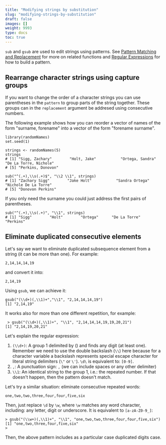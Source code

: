 ```yaml
---
title: "Modifying strings by substitution"
slug: "modifying-strings-by-substitution"
draft: false
images: []
weight: 9993
type: docs
toc: true
---
```


`sub` and `gsub` are used to edit strings using patterns. See [Pattern Matching and Replacement][1] for more on related functions and [Regular Expressions][2] for how to build a pattern.


  [1]: https://www.wikiod.com/r/pattern-matching-and-replacement
  [2]: https://www.wikiod.com/r/regular-expressions-regex

## Rearrange character strings using capture groups
If you want to change the order of a character strings you can use parentheses in the `pattern` to group parts of the string together. These groups can in the `replacement` argument be addresed using consecutive numbers. 

The following example shows how you can reorder a vector of names of the form "surname, forename" into a vector of the form "forename surname".

    library(randomNames) 
    set.seed(1)

    strings <- randomNames(5)
    strings
    # [1] "Sigg, Zachary"        "Holt, Jake"           "Ortega, Sandra"       "De La Torre, Nichole"
    # [5] "Perkins, Donovon"  

    sub("^(.+),\\s(.+)$", "\\2 \\1", strings)
    # [1] "Zachary Sigg"        "Jake Holt"           "Sandra Ortega"       "Nichole De La Torre"
    # [5] "Donovon Perkins"    

If you only need the surname you could just address the first pairs of parentheses.  

    sub("^(.+),\\s(.+)", "\\1", strings)
    # [1] "Sigg"        "Holt"        "Ortega"      "De La Torre" "Perkins"  



## Eliminate duplicated consecutive elements
Let's say we want to eliminate duplicated subsequence element from a string (it can be more than one). For example:

    2,14,14,14,19

and convert it into:

    2,14,19


Using `gsub`, we can achieve it:

    gsub("(\\d+)(,\\1)+","\\1", "2,14,14,14,19")
    [1] "2,14,19"

It works also for more than one different repetition, for example:

     > gsub("(\\d+)(,\\1)+", "\\1", "2,14,14,14,19,19,20,21")
    [1] "2,14,19,20,21"

Let's explain the regular expression:

1. `(\\d+)`: A group 1 delimited by () and finds any digit (at least one). Remember we need to use the double backslash (`\\`) here because for a character variable a backslash represents special escape character for literal string delimiters (`\"` or `\'`). `\d\` is equivalent to: `[0-9]`.
2. `,`: A punctuation sign: `,` (we can include spaces or any other delimiter)
3. `\\1`: An identical string to the group 1, i.e.: the repeated number. If that doesn't happen, then the pattern doesn't match.

Let's try a similar situation: eliminate consecutive repeated words:

    one,two,two,three,four,four,five,six

Then, just replace `\d` by `\w`, where `\w` matches any word character, including: 
any letter, digit or underscore. It is equivalent to `[a-zA-Z0-9_]`:

    > gsub("(\\w+)(,\\1)+", "\\1", "one,two,two,three,four,four,five,six")
    [1] "one,two,three,four,five,six"
    > 

Then, the above pattern includes as a particular case duplicated digits case.


